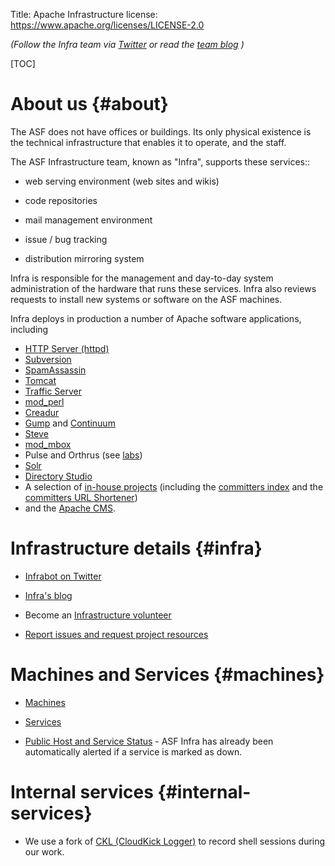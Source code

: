 Title: Apache Infrastructure
license: https://www.apache.org/licenses/LICENSE-2.0

*(Follow the Infra team via [Twitter](http://twitter.com/infrabot) or read
the [team blog](http://blogs.apache.org/infra/) )* 

[TOC]

# About us  {#about}

The ASF does not have offices or buildings. Its only physical existence is the technical infrastructure that enables it to operate, and the staff.

The ASF Infrastructure team, known as "Infra", supports these services::

- web serving environment (web sites and wikis)

- code repositories

- mail management environment

- issue / bug tracking

- distribution mirroring system


Infra is responsible for the management and day-to-day system administration of the hardware that runs these services. Infra also reviews requests to install new systems or software on the ASF machines.

Infra deploys in production a number of Apache software applications, including

- [HTTP Server (httpd)](http://httpd.apache.org/)
- [Subversion](http://subversion.apache.org/)
- [SpamAssassin](http://spamassassin.apache.org/)
- [Tomcat](http://tomcat.apache.org/)
- [Traffic Server](http://trafficserver.apache.org/)
- [mod_perl](http://perl.apache.org/)
- [Creadur](http://creadur.apache.org/)
- [Gump](http://gump.apache.org/) and [Continuum](http://continuum.apache.org/)
- [Steve](http://steve.apache.org/)
- [mod_mbox](http://httpd.apache.org/mod_mbox/)
- Pulse and Orthrus (see [labs](http://labs.apache.org/labs))
- [Solr](http://lucene.apache.org/solr/)
- [Directory Studio](http://directory.apache.org/studio/)
- A selection of [in-house projects](https://svn.apache.org/repos/infra/infrastructure/trunk/projects/)
(including the [committers index](http://home.apache.org/committer-index.html) and the [committers URL Shortener](http://s.apache.org/))
- and the [Apache CMS](cms).
<!-- This doesn't include the technologies used to build the *.apache.org Web sites. -->


# Infrastructure details  {#infra}

-  <a href="https://twitter.com/infrabot" target="_blank">Infrabot on Twitter</a>

-  <a href="http://blogs.apache.org/infra/" target="_blank">Infra's blog</a>

-  Become an <a href="https://infra.apache.org/infra-volunteer.html" target="_blank">Infrastructure volunteer</a> 

-  <a href="https://infra.apache.org/contact.html" target="_blank">Report issues and request project
resources</a> 


# Machines and Services  {#machines}

-  <a href="https://infra.apache.org/machines.html" target="_blank">Machines</a>

-  <a href="https://infra.apache.org/services.html" target="_blank">Services</a>

-  [Public Host and Service Status](https://status.apache.org/) -
ASF Infra has already been automatically alerted if a service is marked as down.

# Internal services  {#internal-services}

-  We use a fork of [CKL (CloudKick Logger)](ckl) to record shell sessions
   during our work.


